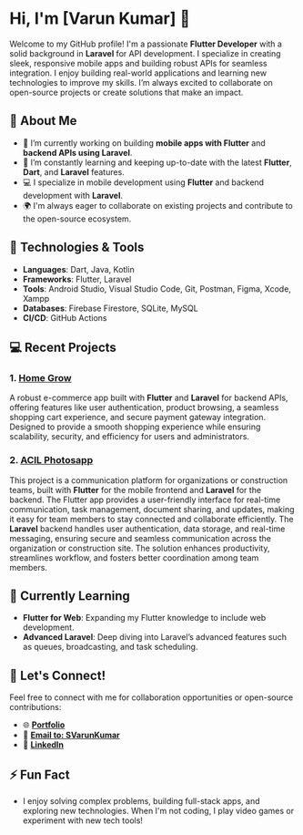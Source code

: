 # Hi, I'm [Varun Kumar] 👋

Welcome to my GitHub profile! I'm a passionate **Flutter Developer** with a solid background in **Laravel** for API development. I specialize in creating sleek, responsive mobile apps and building robust APIs for seamless integration. I enjoy building real-world applications and learning new technologies to improve my skills. I’m always excited to collaborate on open-source projects or create solutions that make an impact.

## 🚀 About Me

- 🔭 I’m currently working on building **mobile apps with Flutter** and **backend APIs using Laravel**.
- 🌱 I’m constantly learning and keeping up-to-date with the latest **Flutter**, **Dart**, and **Laravel** features.
- 💻 I specialize in mobile development using **Flutter** and backend development with **Laravel**.
- 🌍 I'm always eager to collaborate on existing projects and contribute to the open-source ecosystem.

## 🔧 Technologies & Tools

- **Languages**: Dart, Java, Kotlin
- **Frameworks**: Flutter, Laravel
- **Tools**: Android Studio, Visual Studio Code, Git, Postman, Figma, Xcode, Xampp
- **Databases**: Firebase Firestore, SQLite, MySQL
- **CI/CD**: GitHub Actions

## 💻 Recent Projects

### 1. **[Home Grow](https://play.google.com/store/apps/details?id=com.homegrowenterprise.homegrow)**

A robust e-commerce app built with **Flutter** and **Laravel** for backend APIs, offering features like user authentication, product browsing, a seamless shopping cart experience, and secure payment gateway integration. Designed to provide a smooth shopping experience while ensuring scalability, security, and efficiency for users and administrators.

### 2. **[ACIL Photosapp](https://play.google.com/store/apps/details?id=com.acil.photosapp)**

This project is a communication platform for organizations or construction teams, built with **Flutter** for the mobile frontend and **Laravel** for the backend. The Flutter app provides a user-friendly interface for real-time communication, task management, document sharing, and updates, making it easy for team members to stay connected and collaborate efficiently. The **Laravel** backend handles user authentication, data storage, and real-time messaging, ensuring secure and seamless communication across the organization or construction site. The solution enhances productivity, streamlines workflow, and fosters better coordination among team members.

## 🌱 Currently Learning

- **Flutter for Web**: Expanding my Flutter knowledge to include web development.
- **Advanced Laravel**: Deep diving into Laravel’s advanced features such as queues, broadcasting, and task scheduling.

## 👯 Let's Connect!

Feel free to connect with me for collaboration opportunities or open-source contributions:

- 🌐 **[Portfolio](https://varunkumardev.tech/)**
- 📧 **[Email to: SVarunKumar](mailto:svarunkumar.dev@gmail.com)**
- 🌱 **[LinkedIn](https://linkedin.com/in/varun-kumar-mcmxcvi)**

## ⚡ Fun Fact

- I enjoy solving complex problems, building full-stack apps, and exploring new technologies. When I'm not coding, I play video games or experiment with new tech tools!
